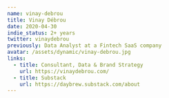 ```yaml
---
name: vinay-debrou
title: Vinay Débrou
date: 2020-04-30
indie_status: 2+ years
twitter: vinaydebrou
previously: Data Analyst at a Fintech SaaS company
avatar: /assets/dynamic/vinay-debrou.jpg
links:
  - title: Consultant, Data & Brand Strategy
    url: https://vinaydebrou.com/
  - title: Substack
    url: https://daybrew.substack.com/about
---
```

